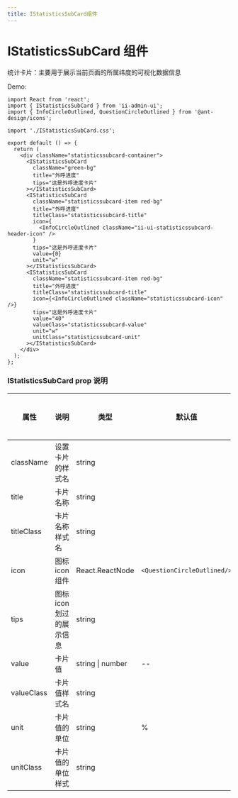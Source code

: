 ```yaml
---
title: IStatisticsSubCard组件
---
```


# IStatisticsSubCard 组件

统计卡片：主要用于展示当前页面的所属纬度的可视化数据信息

Demo:

```tsx
import React from 'react';
import { IStatisticsSubCard } from 'ii-admin-ui';
import { InfoCircleOutlined, QuestionCircleOutlined } from '@ant-design/icons';

import './IStatisticsSubCard.css';

export default () => {
  return (
    <div className="statisticssubcard-container">
      <IStatisticsSubCard
        className="green-bg"
        title="外呼进度"
        tips="这是外呼进度卡片"
      ></IStatisticsSubCard>
      <IStatisticsSubCard
        className="statisticssubcard-item red-bg"
        title="外呼进度"
        titleClass="statisticssubcard-title"
        icon={
          <InfoCircleOutlined className="ii-ui-statisticssubcard-header-icon" />
        }
        tips="这是外呼进度卡片"
        value={0}
        unit="w"
      ></IStatisticsSubCard>
      <IStatisticsSubCard
        className="statisticssubcard-item red-bg"
        title="外呼进度"
        titleClass="statisticssubcard-title"
        icon={<InfoCircleOutlined className="statisticssubcard-icon" />}
        tips="这是外呼进度卡片"
        value="40"
        valueClass="statisticssubcard-value"
        unit="w"
        unitClass="statisticssubcard-unit"
      ></IStatisticsSubCard>
    </div>
  );
};
```

<!-- <API src='../../src/components/IStatisticsSubCard'> -->

### IStatisticsSubCard prop 说明

| 属性       | 说明                     | 类型             | 默认值                      | 是否必传 | 版本 |
| ---------- | ------------------------ | ---------------- | --------------------------- | -------- | ---- |
| className  | 设置卡片的样式名         | string           |                             | 否       |      |
| title      | 卡片名称                 | string           |                             | 是       |      |
| titleClass | 卡片名称样式名           | string           |                             | 否       |      |
| icon       | 图标 icon 组件           | React.ReactNode  | `<QuestionCircleOutlined/>` | 否       |      |
| tips       | 图标 icon 划过的展示信息 | string           |                             | 否       |      |
| value      | 卡片值                   | string \| number | --                          | 否       |      |
| valueClass | 卡片值样式名             | string           |                             | 否       |      |
| unit       | 卡片值的单位             | string           | %                           | 否       |      |
| unitClass  | 卡片值的单位样式         | string           |                             | 否       |      |
